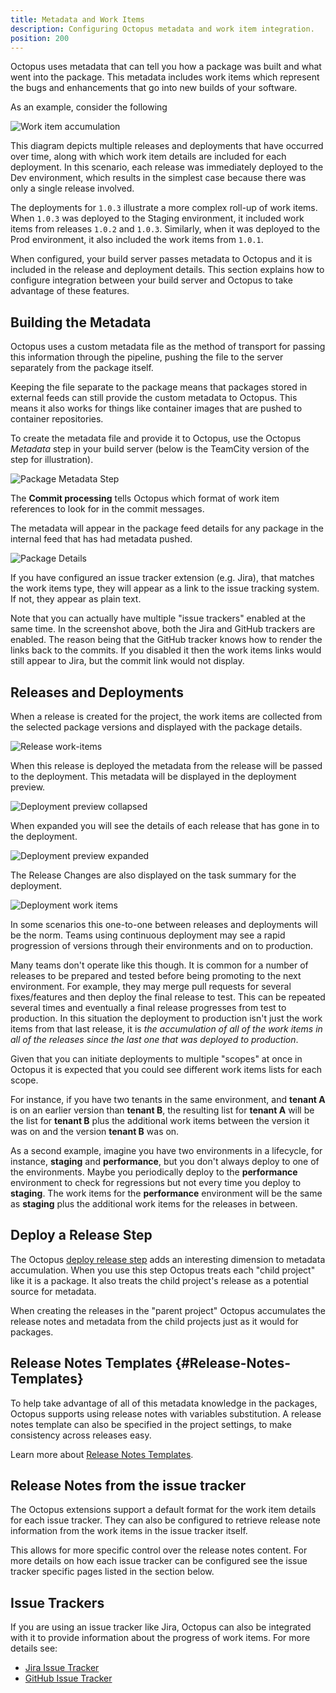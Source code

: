 ```yaml
---
title: Metadata and Work Items
description: Configuring Octopus metadata and work item integration.
position: 200
---
```


Octopus uses metadata that can tell you how a package was built and what went into the package. This metadata includes work items which represent the bugs and enhancements that go into new builds of your software.

As an example, consider the following

![Work item accumulation](accumulation.png)

This diagram depicts multiple releases and deployments that have occurred over time, along with which work item details are included for each deployment. In this scenario, each release was immediately deployed to the Dev environment, which results in the simplest case because there was only a single release involved.

The deployments for `1.0.3` illustrate a more complex roll-up of work items. When `1.0.3` was deployed to the Staging environment, it included work items from releases `1.0.2` and `1.0.3`. Similarly, when it was deployed to the Prod environment, it also included the work items from `1.0.1`.

When configured, your build server passes metadata to Octopus and it is included in the release and deployment details. This section explains how to configure integration between your build server and Octopus to take advantage of these features.

## Building the Metadata

Octopus uses a custom metadata file as the method of transport for passing this information through the pipeline, pushing the file to the server separately from the package itself.

Keeping the file separate to the package means that packages stored in external feeds can still provide the custom metadata to Octopus. This means it also works for things like container images that are pushed to container repositories.

To create the metadata file and provide it to Octopus, use the Octopus _Metadata_ step in your build server (below is the TeamCity version of the step for illustration).

![Package Metadata Step](metadata-step.png)

The **Commit processing** tells Octopus which format of work item references to look for in the commit messages.

The metadata will appear in the package feed details for any package in the internal feed that has had metadata pushed.

![Package Details](package-detail.png)

If you have configured an issue tracker extension (e.g. Jira), that matches the work items type, they will appear as a link to the issue tracking system. If not, they appear as plain text.

Note that you can actually have multiple "issue trackers" enabled at the same time. In the screenshot above, both the Jira and GitHub trackers are enabled. The reason being that the GitHub tracker knows how to render the links back to the commits. If you disabled it then the work items links would still appear to Jira, but the commit link would not display.

## Releases and Deployments

When a release is created for the project, the work items are collected from the selected package versions and displayed with the package details.

![Release work-items](release-work-items.png)

When this release is deployed the metadata from the release will be passed to the deployment. This metadata will be displayed in the deployment preview.

![Deployment preview collapsed](deploy-preview-work-items.png)

When expanded you will see the details of each release that has gone in to the deployment.

![Deployment preview expanded](deploy-preview-expanded.png)

The Release Changes are also displayed on the task summary for the deployment.

![Deployment work items](deploy-work-items.png)

In some scenarios this one-to-one between releases and deployments will be the norm. Teams using continuous deployment may see a rapid progression of versions through their environments and on to production.

Many teams don't operate like this though. It is common for a number of releases to be prepared and tested before being promoting to the next environment. For example, they may merge pull requests for several fixes/features and then deploy the final release to test. This can be repeated several times and eventually a final release progresses from test to production. In this situation the deployment to production isn't just the work items from that last release, it is _the accumulation of all of the work items in all of the releases since the last one that was deployed to production_.

Given that you can initiate deployments to multiple "scopes" at once in Octopus it is expected that you could see different work items lists for each scope.

For instance, if you have two tenants in the same environment, and **tenant A** is on an earlier version than **tenant B**, the resulting list for **tenant A** will be the list for **tenant B** plus the additional work items between the version it was on and the version **tenant B** was on.

As a second example, imagine you have two environments in a lifecycle, for instance, **staging** and **performance**, but you don't always deploy to one of the environments. Maybe you periodically deploy to the **performance** environment to check for regressions but not every time you deploy to **staging**. The work items for the **performance** environment will be the same as **staging** plus the additional work items for the releases in between.

## Deploy a Release Step

The Octopus [deploy release step](https://g.octopushq.com/DeployReleaseStep) adds an interesting dimension to metadata accumulation. When you use this step Octopus treats each "child project" like it is a package. It also treats the child project's release as a potential source for metadata.

When creating the releases in the "parent project" Octopus accumulates the release notes and metadata from the child projects just as it would for packages.

## Release Notes Templates {#Release-Notes-Templates}

To help take advantage of all of this metadata knowledge in the packages, Octopus supports using release notes with variables substitution. A release notes template can also be specified in the project settings, to make consistency across releases easy.

Learn more about [Release Notes Templates](release-notes-templates.md).

## Release Notes from the issue tracker

The Octopus extensions support a default format for the work item details for each issue tracker. They can also be configured to retrieve release note information from the work items in the issue tracker itself.

This allows for more specific control over the release notes content. For more details on how each issue tracker can be configured see the issue tracker specific pages listed in the section below.

## Issue Trackers

If you are using an issue tracker like Jira, Octopus can also be integrated with it to provide information about the progress of work items. For more details see:

- [Jira Issue Tracker](jira.md)
- [GitHub Issue Tracker](github.md)
